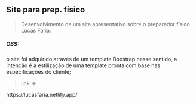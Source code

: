 <h2> Site para prep. físico </h2>
<blockquote>Desenvolvimento de um site apresentativo sobre o preparador físico Lucas Faria. </blockquote>
<h5>OBS:</h5> o site foi adquirido através de um template Boostrap nesse sentido, a intenção é a estilização de uma template pronta com base nas especificações do cliente;
<blockquote>link -> </blockquote> https://lucasfaria.netlify.app/
